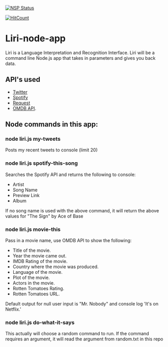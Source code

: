[![NSP Status](https://nodesecurity.io/orgs/codemarq/projects/a3db5b95-7175-4987-8b6a-ff86acbefbe4/badge)](https://nodesecurity.io/orgs/codemarq/projects/a3db5b95-7175-4987-8b6a-ff86acbefbe4)

[![HitCount](https://hitt.herokuapp.com/{codemarq}/{liri-node-app}.svg)](https://github.com/{codemarq}/{liri-node-app})


# Liri-node-app
Liri is a Language Interpretation and Recognition Interface. Liri will be a command line Node.js app that takes in parameters and gives you back data.

## API's used

* [Twitter](https://www.npmjs.com/package/twitter)
* [Spotify](https://www.npmjs.com/package/spotify)
* [Request](https://www.npmjs.com/package/request)
* [OMDB API](http://www.omdbapi.com).

## Node commands in this app:

### node liri.js my-tweets
Posts my recent tweets to console (limit 20)

### node liri.js spotify-this-song <song name>
Searches the Spotify API and returns the following to console:
* Artist
* Song Name
* Preview Link
* Album

If no song name is used with the above command, it will return the above values for "The Sign" by Ace of Base

### node liri.js movie-this <movie name>
Pass in a movie name, use OMDB API to show the following:
* Title of the movie.
* Year the movie came out.
* IMDB Rating of the movie.
* Country where the movie was produced.
* Language of the movie.
* Plot of the movie.
* Actors in the movie.
* Rotten Tomatoes Rating.
* Rotten Tomatoes URL.

Default output for null user input is "Mr. Nobody" and console log 'It's on Netflix.'

### node liri.js do-what-it-says
This actually will choose a random command to run.  If the command requires an argument, it will read the argument from random.txt in this repo
